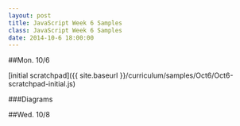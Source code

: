 ```yaml
---
layout: post
title: JavaScript Week 6 Samples
class: JavaScript Week 6 Samples
date: 2014-10-6 18:00:00
---
```


##Mon. 10/6

[initial scratchpad]({{ site.baseurl }}/curriculum/samples/Oct6/Oct6-scratchpad-initial.js)

###Diagrams



##Wed. 10/8



